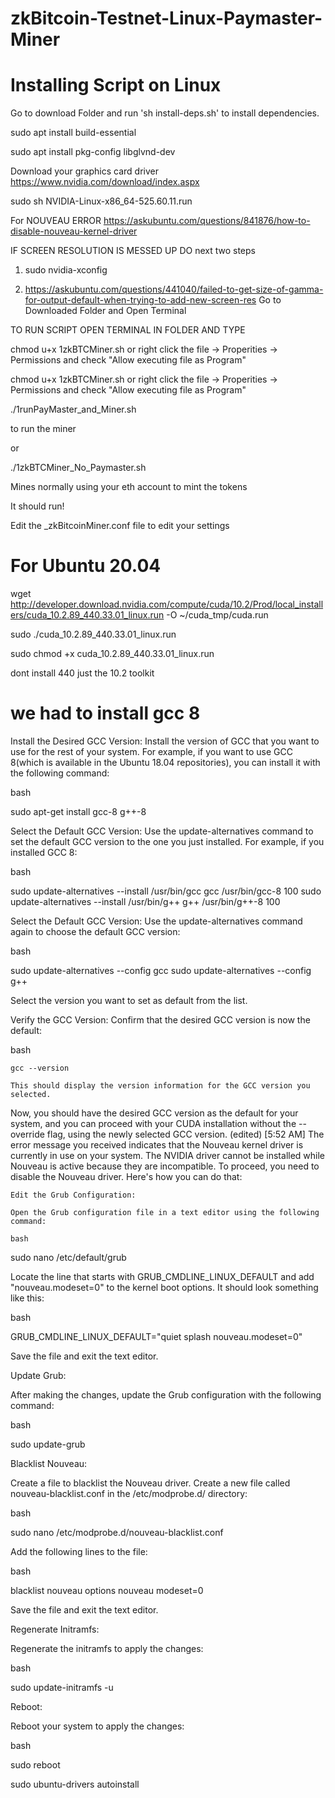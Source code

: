 # zkBitcoin-Testnet-Linux-Paymaster-Miner
# Installing Script on Linux

Go to download Folder and
run 'sh install-deps.sh' to install dependencies.

sudo apt install build-essential

sudo apt install pkg-config libglvnd-dev

Download your graphics card driver
https://www.nvidia.com/download/index.aspx

sudo sh NVIDIA-Linux-x86_64-525.60.11.run

For NOUVEAU ERROR
https://askubuntu.com/questions/841876/how-to-disable-nouveau-kernel-driver


IF SCREEN RESOLUTION IS MESSED UP DO next two steps
1) sudo nvidia-xconfig

2) https://askubuntu.com/questions/441040/failed-to-get-size-of-gamma-for-output-default-when-trying-to-add-new-screen-res
Go to Downloaded Folder and Open Terminal


TO RUN SCRIPT OPEN TERMINAL IN FOLDER AND TYPE

chmod u+x 1zkBTCMiner.sh  or right click the file -> Properities -> Permissions and check "Allow executing file as Program"



chmod u+x 1zkBTCMiner.sh or right click the file -> Properities -> Permissions and check "Allow executing file as Program"

./1runPayMaster_and_Miner.sh

to run the miner

or

./1zkBTCMiner_No_Paymaster.sh

Mines normally using your eth account to mint the tokens

It should run!

Edit the _zkBitcoinMiner.conf file to edit your settings




# For Ubuntu 20.04

wget http://developer.download.nvidia.com/compute/cuda/10.2/Prod/local_installers/cuda_10.2.89_440.33.01_linux.run -O ~/cuda_tmp/cuda.run

sudo ./cuda_10.2.89_440.33.01_linux.run

sudo chmod +x cuda_10.2.89_440.33.01_linux.run

dont install 440 just the 10.2 toolkit

# we had to install gcc 8

Install the Desired GCC Version:
Install the version of GCC that you want to use for the rest of your system. For example, if you want to use GCC 8(which is available in the Ubuntu 18.04 repositories), you can install it with the following command:

bash

sudo apt-get install gcc-8 g++-8

Select the Default GCC Version:
Use the update-alternatives command to set the default GCC version to the one you just installed. For example, if you installed GCC 8:

bash

sudo update-alternatives --install /usr/bin/gcc gcc /usr/bin/gcc-8 100
sudo update-alternatives --install /usr/bin/g++ g++ /usr/bin/g++-8 100

Select the Default GCC Version:
Use the update-alternatives command again to choose the default GCC version:

bash

sudo update-alternatives --config gcc
sudo update-alternatives --config g++

Select the version you want to set as default from the list.

Verify the GCC Version:
Confirm that the desired GCC version is now the default:

bash

    gcc --version

    This should display the version information for the GCC version you selected.

Now, you should have the desired GCC version as the default for your system, and you can proceed with your CUDA installation without the --override flag, using the newly selected GCC version. (edited)
[5:52 AM]
The error message you received indicates that the Nouveau kernel driver is currently in use on your system. The NVIDIA driver cannot be installed while Nouveau is active because they are incompatible. To proceed, you need to disable the Nouveau driver. Here's how you can do that:

    Edit the Grub Configuration:

    Open the Grub configuration file in a text editor using the following command:

    bash

sudo nano /etc/default/grub

Locate the line that starts with GRUB_CMDLINE_LINUX_DEFAULT and add "nouveau.modeset=0" to the kernel boot options. It should look something like this:

bash

GRUB_CMDLINE_LINUX_DEFAULT="quiet splash nouveau.modeset=0"

Save the file and exit the text editor.

Update Grub:

After making the changes, update the Grub configuration with the following command:

bash

sudo update-grub

Blacklist Nouveau:

Create a file to blacklist the Nouveau driver. Create a new file called nouveau-blacklist.conf in the /etc/modprobe.d/ directory:

bash

sudo nano /etc/modprobe.d/nouveau-blacklist.conf

Add the following lines to the file:

bash

blacklist nouveau
options nouveau modeset=0

Save the file and exit the text editor.

Regenerate Initramfs:

Regenerate the initramfs to apply the changes:

bash

sudo update-initramfs -u

Reboot:

Reboot your system to apply the changes:

bash

sudo reboot

sudo ubuntu-drivers autoinstall
